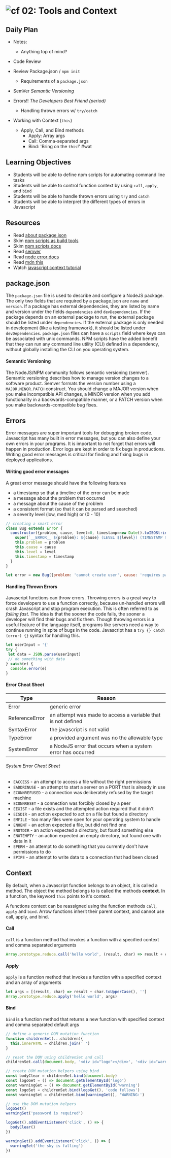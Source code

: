 ![cf](http://i.imgur.com/7v5ASc8.png) 02: Tools and Context
=====================================

## Daily Plan
- Notes:
    - Anything top of mind?

- Code Review
- Review Package.json / `npm init`
    - Requirements of a `package.json`
- SemVer _Semantic Versioning_
- Errors!! _The Developers Best Friend (period)_
    - Handling thrown errors w/ `try/catch`
- Working with Context (`this`)
    - Apply, Call, and Bind methods
        - Apply: Array args
        - Call: Comma-separated args
        - Bind: 'Bring on the `this`!' #wat

## Learning Objectives
* Students will be able to define npm scripts for automating command line tasks
* Students will be able to control function context by using `call`, `apply`, and `bind`
* Students will be able to handle thrown errors using `try` and `catch`
* Students will be able to interpret the different types of errors in Javascript

## Resources
* Read [about package.json]
* Skim [npm scripts as build tools]
* Skim [npm scripts docs]
* Read [semver](http://semver.org/)
* Read [node error docs]
* Read [mdn this]
* Watch [javascript context tutorial]

## package.json
The `package.json` file is used to describe and configure a NodeJS package. The only two fields that are required by a package.json are `name` and `version`. If a package has external dependencies, they are listed by name and version under the fields `dependencies` and `devDependencies`. If the package depends on an external package to run, the external package should be listed under `dependencies`. If the external package is only needed in development (like a testing framework), it should be listed under `devDependencies`. `package.json` files can have a `scripts` field where keys can be associated with unix commands. NPM scripts have the added benefit that they can run any command line utility (CLI) defined in a dependency, without globally installing the CLI on you operating system.

#### Semantic Versioning
The NodeJS/NPM community follows semantic versioning (semver). Semantic versioning describes how to manage version changes to a software product. Semver formats the version number using a `MAJOR.MINOR.PATCH` construct. You should change a MAJOR version when you make incompatible API changes, a MINOR version when you add functionality in a backwards-compatible manner, or a PATCH version when you make backwards-compatible bug fixes.

## Errors
Error messages are super important tools for debugging broken code. Javascript has many built in error messages, but you can also define your own errors in your programs. It is important to not forget that errors will happen in production. Error logs are kept in order to fix bugs in productions. Writing good error messages is critical for finding and fixing bugs in deployed applications.

#### Writing good error messages
A great error message should have the following features
* a timestamp so that a timeline of the error can be made
* a message about the problem that occurred
* a message about the cause of the problem
* a consistent format (so that it can be parsed and searched)
* a severity level (low, med high) or (0 - 10)

``` javascript
// creating a smart error
class Bug extends Error {
  constructor({problem, cause, level=0, timestamp=new Date().toISOString()}){
    super(`__ERROR__ ${problem}: ${cause} (LEVEL ${level}) (TIMESTAMP ${timestamp})`)
    this.problem = problem
    this.cause = cause
    this.level = level
    this.timestamp = timestamp
  }
}

let error = new Bug({problem: 'cannot create user', cause: 'requires password'})
```

#### Handling Thrown Errors
Javascript functions can throw errors. Throwing errors is a great way to force developers to use a function correctly, because un-handled errors will crash Javascript and stop program execution. This is often referred to as *failing fast*. The idea is that the sooner the code fails, the sooner a developer will find their bugs and fix them. Though throwing errors is a useful feature of the language itself, programs like servers need a way to continue running in spite of bugs in the code. Javascript has a `try {} catch (error) {}` syntax for handling this.

``` javascript
let userInput = '{'
try {
 let data = JSON.parse(userInput)
 // do something with data
} catch(e) {
  console.error(e)
}
```

#### Error Cheat Sheet
| Type |  Reason |
| --- | --- |
| Error | generic error |
| ReferenceError | an attempt was made to access a variable that is not defined |
| SyntaxError | the javascript is not valid |
| TypeError | a provided argument was no the allowable type |
| SystemError | a NodeJS error that occurs when a system error has occurred |

###### System Error Cheat Sheet
* `EACCESS` - an attempt to access a file without the right permissions
* `EADDRINUSE` - an attempt to start a server on a PORT that is already in use
* `ECONNREFUSED` - a connection was deliberately refused by the target machine
* `ECONNRESET` - a connection was forcibly closed by a peer
* `EEXIST` - a file exists and the attempted action required that it didn't
* `EISDIR` - an action expected to act on a file but found a directory
* `EMFILE` - too many files were open for your operating system to handle
* `ENOENT` - an action expected a file, but did not find one
* `ENOTDIR` - an action expected a directory, but found something else
* `ENOTEMPTY` - an action expected an empty directory, but found one with data in it
* `EPERM` - an attempt to do something that you currently don't have permissions to do
* `EPIPE` - an attempt to write data to a connection that had been closed

## Context
By default, when a Javascript function belongs to an object, it is called a method. The object the method belongs to is called the methods **context**. In a function, the keyword `this` points to it's context.

A functions context can be reassigned using the function methods `call`, `apply` and `bind`. Arrow functions inherit their parent context, and cannot use call, apply, and bind.

#### Call
`call` is a function method that invokes a function with a specified context and comma separated arguments

``` javascript
Array.prototype.reduce.call('hello world', (result, char) => result + char.toUpperCase(), '')
```
#### Apply
`apply` is a function method that invokes a function with a specified context and an array of arguments

``` javascript
let args = [(result, char) => result + char.toUpperCase(), '']
Array.prototype.reduce.apply('hello world', args)
```
#### Bind
`bind` is a function method that returns a new function with specified context and comma separated default args

``` javascript
// define a generic DOM mutation function
function childrenSet(...children){
  this.innerHTML = children.join(' ')
}

// reset the DOM using childrenSet and call
childrenSet.call(document.body, '<div id="logo"></div>', '<div id="warning"></div>')

// create DOM mutation helpers using bind
const bodyClear = childrenSet.bind(document.body)
const logoGet = () => document.getElementById('logo')
const warningGet = () => document.getElementById('warning')
const logoSet = childrenSet.bind(logoGet(), 'code fellows')
const warningSet = childrenSet.bind(warningGet(), 'WARNING:')

// use the DOM mutation helpers
logoSet()
warningSet('password is required')

logoGet().addEventListener('click', () => {
  bodyClear()
})

warningGet().addEventListener('click', () => {
  warningSet('the sky is falling')
})
```

<!--links -->
[node error docs]: https://nodejs.org/dist/latest-v6.x/docs/api/errors.html
[about package.json]: https://docs.npmjs.com/files/package.json
[npm scripts as build tools]: https://www.keithcirkel.co.uk/how-to-use-npm-as-a-build-tool/
[npm scripts docs]: https://docs.npmjs.com/misc/scripts
[mdn new]: https://developer.mozilla.org/en-US/docs/Web/JavaScript/Reference/Operators/new

[mdn object prototype]: https://developer.mozilla.org/en-US/docs/Web/JavaScript/Reference/Global_Objects/Object/prototype
[mdn inheritance and the prototype chain]: https://developer.mozilla.org/en-US/docs/Web/JavaScript/Inheritance_and_the_prototype_chain
[mdn this]: https://developer.mozilla.org/en-US/docs/Web/JavaScript/Reference/Operators/this
[Javascript Context Tutorial]: https://www.youtube.com/watch?v=fjJoX9F_F5g

